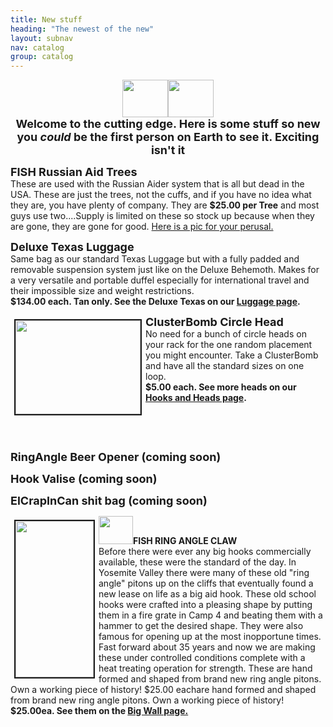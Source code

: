 ```yaml
---
title: New stuff
heading: "The newest of the new"
layout: subnav
nav: catalog
group: catalog
---
```


<p class="lead">
</p>
<div align="center">
    <p><b><font size="+2"><img src="{{ "/pics/new.gif" | prepend: site.baseurl }}" align="MIDDLE" width="73" height="60" naturalsizeflag="3"></font><font size="+2"><img src="{{ "/pics/new.gif" | prepend: site.baseurl }}" align="MIDDLE" width="73" height="60" naturalsizeflag="3"><br>
	</font><font size="+1">Welcome to the cutting edge. Here is some stuff 
	so new you <i>could</i> be the first person on Earth to see it. Exciting 
	isn't it</font></b>
    </p>
    <p align="left"><b><font size="+1">FISH Russian Aid Trees</font></b>
        <br>These are used with the Russian Aider system that is all but dead in the USA. These are just the trees, not the cuffs, and if you have no idea what they are, you have plenty of company. They are <b>$25.00 
		per Tree</b> and most guys use two....Supply is limited on these so stock up because when they are gone, they are gone for good. <a href="http://www.fishproducts.com/pics/aidtrees.jpg" target="_blank">Here 
		is a pic for your perusal.</a> 
    </p>
    <p align="left"><b><font size="+1">Deluxe Texas Luggage</font></b>
        <br>Same bag as our standard Texas Luggage but with a fully padded and removable suspension system just like on the Deluxe Behemoth. Makes for a very versatile and portable duffel especially for international travel and their impossible size and weight restrictions. <b><br>
			$134.00 each. Tan only. See the Deluxe Texas on our <a href="http://www.fishproducts.com/catalog/luggage.html" target="_top">Luggage 
			page</a>.</b>
    </p>
    <p align="left"><b><font size="+1"><a href="http://www.fishproducts.com/pics/cluster.jpg" target="_blank"><img src="{{ "/pics/clusterTN.jpg" | prepend: site.baseurl }}" width="200" height="150" hspace="6" vspace="6" border="2" align="left"></a>ClusterBomb 
				Circle Head<br>
			</font></b>No need for a bunch of circle heads on your rack for the one random placement you might encounter. Take a ClusterBomb and have all the standard sizes on one loop. <b><br>
			$5.00 each. See more heads on our <a href="http://www.fishproducts.com/catalog/hooks_heads.html" target="_top">Hooks 
			and Heads page</a>.</b>
    </p>
    <p align="left">&nbsp;</p>
    <p align="left">&nbsp;</p>
    <p align="left"><b><font size="+1">RingAngle Beer Opener (coming soon)</font></b>
    </p>
    <p align="left"><b><font size="+1">Hook Valise (coming soon)</font></b>
    </p>
    <p align="left"><b><font size="+1">ElCrapInCan shit bag (coming soon)</font></b>
    </p>
    <p align="left">
        <strong>
            <a href="http://www.fishproducts.com/pics/fish_ringangle_claw.jpg" target="_blank">
                <img src="{{ "/pics/fish_ringangle_clawTN.jpg" | prepend: site.baseurl }}" width="125" height="250" hspace="6" vspace="6" border="2" align="left">
            </a>
            <img src="{{ "/pics/new.gif" | prepend: site.baseurl }}" width="55" height="45">FISH RING ANGLE CLAW
            <br>
        </strong>Before there were ever any big hooks commercially available, these were the standard of the day. In Yosemite Valley there were many of these old "ring angle" pitons up on the cliffs that eventually found a new lease on life as a big aid hook. These old school hooks were crafted into a pleasing shape by putting them in a fire grate in Camp 4 and beating them with a hammer to get the desired shape. They were also famous for opening up at the most inopportune times. Fast forward about 35 years and now we are making these under controlled conditions complete with a heat treating operation for strength. These are hand formed and shaped from brand new ring angle pitons. Own a working piece of history! $25.00 eachare hand formed and shaped from brand new ring angle pitons. Own a working piece of history! <b>$25.00ea. See them on the <a href="http://www.fishproducts.com/catalog/big_wall.html" target="_top">Big 
			Wall page.</a></b>
    </p>
    <p align="left">&nbsp;</p>
    <p align="left">&nbsp;</p>
</div>
